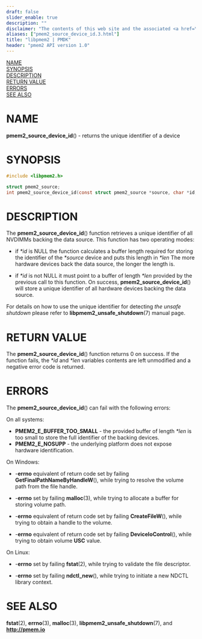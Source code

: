```yaml
---
draft: false
slider_enable: true
description: ""
disclaimer: "The contents of this web site and the associated <a href=\"https://github.com/pmem\">GitHub repositories</a> are BSD-licensed open source."
aliases: ["pmem2_source_device_id.3.html"]
title: "libpmem2 | PMDK"
header: "pmem2 API version 1.0"
---
```


[comment]: <> (SPDX-License-Identifier: BSD-3-Clause)
[comment]: <> (Copyright 2020, Intel Corporation)

[comment]: <> (pmem2_source_device_id.3 -- man page for pmem2_source_device_id)

[NAME](#name)<br />
[SYNOPSIS](#synopsis)<br />
[DESCRIPTION](#description)<br />
[RETURN VALUE](#return-value)<br />
[ERRORS](#errors)<br />
[SEE ALSO](#see-also)<br />

# NAME #

**pmem2_source_device_id**() - returns the unique identifier of a device

# SYNOPSIS #

```c
#include <libpmem2.h>

struct pmem2_source;
int pmem2_source_device_id(const struct pmem2_source *source, char *id, size_t *len);
```

# DESCRIPTION #

The **pmem2_source_device_id**() function retrieves a unique identifier
of all NVDIMMs backing the data source. This function has two operating modes:

* if *\*id* is NULL the function calculates a buffer length required for
storing the identifier of the *\*source* device and puts this length in *\*len*
The more hardware devices back the data source, the longer the length is.

* if *\*id* is not NULL it must point to a buffer of length *\*len* provided by
the previous call to this function.
On success, **pmem2_source_device_id**() will store a unique identifier
of all hardware devices backing the data source.

For details on how to use the unique identifier for detecting *the unsafe shutdown*
please refer to **libpmem2_unsafe_shutdown**(7) manual page.

# RETURN VALUE #

The **pmem2_source_device_id**() function returns 0 on success.
If the function fails, the *\*id* and *\*len* variables contents are left unmodified
and a negative error code is returned.

# ERRORS #

The **pmem2_source_device_id**() can fail with the following errors:

On all systems:

* **PMEM2_E_BUFFER_TOO_SMALL** - the provided buffer of length *\*len* is too
small to store the full identifier of the backing devices.
* **PMEM2_E_NOSUPP** - the underlying platform does not expose hardware
identification.

On Windows:

* -**errno** equivalent of return code set by failing
**GetFinalPathNameByHandleW**(), while trying to resolve the volume path from the
file handle.

* -**errno** set by failing **malloc**(3), while trying to allocate a buffer
for storing volume path.

* -**errno** equivalent of return code set by failing
**CreateFileW**(), while trying to obtain a handle to the volume.

* -**errno** equivalent of return code set by failing
**DeviceIoControl**(), while trying to obtain volume **USC** value.

On Linux:

* -**errno** set by failing **fstat**(2), while trying to validate the file
descriptor.

* -**errno** set by failing **ndctl_new**(), while trying to initiate a new
NDCTL library context.

# SEE ALSO #

**fstat**(2), **errno**(3), **malloc**(3), **libpmem2_unsafe_shutdown**(7),
 and **<http://pmem.io>**
